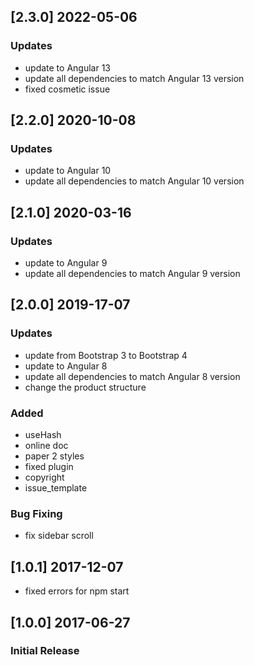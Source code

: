 ## [2.3.0] 2022-05-06
### Updates
- update to Angular 13
- update all dependencies to match Angular 13 version
- fixed cosmetic issue

## [2.2.0] 2020-10-08
### Updates
- update to Angular 10
- update all dependencies to match Angular 10 version

## [2.1.0] 2020-03-16
### Updates
- update to Angular 9
- update all dependencies to match Angular 9 version

## [2.0.0] 2019-17-07
### Updates
- update from Bootstrap 3 to Bootstrap 4
- update to Angular 8
- update all dependencies to match Angular 8 version
- change the product structure
### Added
- useHash
- online doc
- paper 2 styles
- fixed plugin
- copyright
- issue_template
### Bug Fixing
- fix sidebar scroll

## [1.0.1] 2017-12-07
- fixed errors for npm start

## [1.0.0] 2017-06-27
### Initial Release
